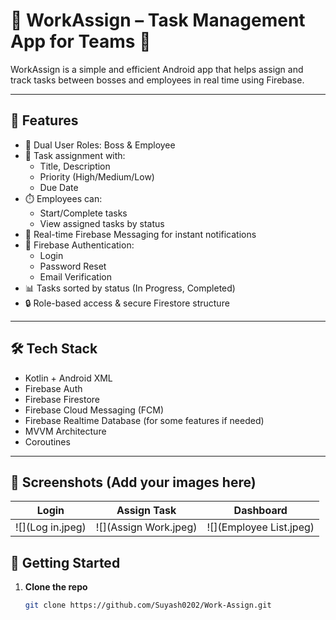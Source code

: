 # 📱 WorkAssign – Task Management App for Teams 🚀

WorkAssign is a simple and efficient Android app that helps assign and track tasks between bosses and employees in real time using Firebase.

---

## 🔑 Features

- 👥 Dual User Roles: Boss & Employee
- 📝 Task assignment with:
  - Title, Description
  - Priority (High/Medium/Low)
  - Due Date
- ⏱️ Employees can:
  - Start/Complete tasks
  - View assigned tasks by status
- 🔔 Real-time Firebase Messaging for instant notifications
- 🔐 Firebase Authentication:
  - Login
  - Password Reset
  - Email Verification
- 📊 Tasks sorted by status (In Progress, Completed)
- 🔒 Role-based access & secure Firestore structure

---

## 🛠 Tech Stack

- Kotlin + Android XML
- Firebase Auth
- Firebase Firestore
- Firebase Cloud Messaging (FCM)
- Firebase Realtime Database (for some features if needed)
- MVVM Architecture
- Coroutines 

---

## 📸 Screenshots (Add your images here)

| Login | Assign Task | Dashboard |
|-------|-------------|-----------|
| ![](Log in.jpeg) | ![](Assign Work.jpeg) | ![](Employee List.jpeg) |



## 🚀 Getting Started

1. **Clone the repo**
   ```bash
   git clone https://github.com/Suyash0202/Work-Assign.git
